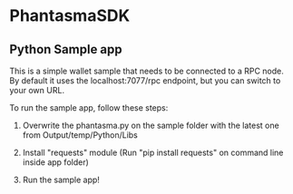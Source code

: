 # PhantasmaSDK

## Python Sample app

This is a simple wallet sample that needs to be connected to a RPC node. By default it uses the localhost:7077/rpc endpoint, but you can switch to your own URL.

To run the sample app, follow these steps:

1. Overwrite the phantasma.py on the sample folder with the latest one from Output/temp/Python/Libs

2. Install "requests" module (Run "pip install requests" on command line inside app folder)

3. Run the sample app!
